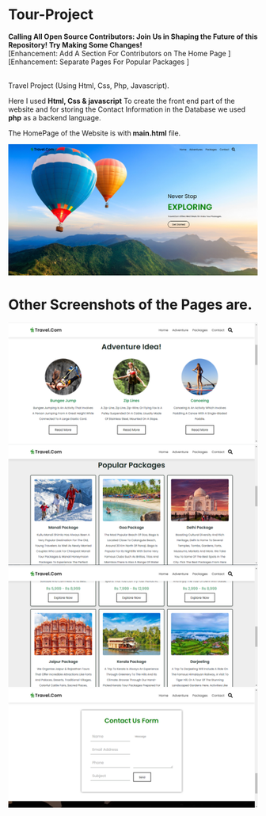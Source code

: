 # Tour-Project
<b>Calling All Open Source Contributors: Join Us in Shaping the Future of this Repository! Try Making Some Changes!</b> <br>
[Enhancement: Add A Section For Contributors on The Home Page ] <br>
[Enhancement: Separate Pages For Popular Packages ]<br><br>

 Travel Project (Using Html, Css, Php, Javascript).

Here I used <b>Html, Css & javascript</b> To create the front end part of the website and for storing the Contact Information in the Database we used <b>php</b> as a backend language.

The HomePage of the Website is with<b> main.html</b> file.

![alt text](https://github.com/aashmitraj/travel-project-/blob/main/Screeshort/home.PNG)

<h1><b>Other Screenshots of the Pages are.</b></h1>

![alt text](https://github.com/aashmitraj/travel-project-/blob/main/Screeshort/adventure.PNG)
![alt text](https://github.com/aashmitraj/travel-project-/blob/main/Screeshort/package1.PNG)
![alt text](https://github.com/aashmitraj/travel-project-/blob/main/Screeshort/package2.PNG)
![alt text](https://github.com/aashmitraj/travel-project-/blob/main/Screeshort/contact.PNG)

